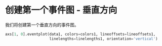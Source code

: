 # 创建第一个事件图 - 垂直方向

我们将创建第一个垂直方向的事件图。

```python
axs[1, 0].eventplot(data1, colors=colors1, lineoffsets=lineoffsets1,
                    linelengths=linelengths1, orientation='vertical')
```
